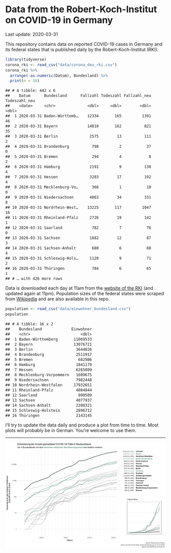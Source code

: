 Data from the Robert-Koch-Institut on COVID-19 in Germany
================
Last update: 2020-03-31

This repository contains data on reported COVID-19 cases in Germany and
its federal states that is published daily by the Robert-Koch-Institut
(RKI).

``` r
library(tidyverse)
corona_rki <- read_csv("data/corona_deu_rki.csv")
corona_rki %>% 
  arrange(-as.numeric(Datum), Bundesland) %>% 
  print(n = 16)
```

    ## # A tibble: 442 x 6
    ##    Datum      Bundesland      Fallzahl Todeszahl Fallzahl_neu Todeszahl_neu
    ##    <date>     <chr>              <dbl>     <dbl>        <dbl>         <dbl>
    ##  1 2020-03-31 Baden-Württemb…    12334       165         1391            46
    ##  2 2020-03-31 Bayern             14810       162          821            35
    ##  3 2020-03-31 Berlin              2575        13          111             2
    ##  4 2020-03-31 Brandenburg          798         2           37             0
    ##  5 2020-03-31 Bremen               294         4            8             2
    ##  6 2020-03-31 Hamburg             2191         9          138             4
    ##  7 2020-03-31 Hessen              3283        17          192             4
    ##  8 2020-03-31 Mecklenburg-Vo…      366         1           10             0
    ##  9 2020-03-31 Niedersachsen       4063        34          331             8
    ## 10 2020-03-31 Nordrhein-West…    13225       117         1047            16
    ## 11 2020-03-31 Rheinland-Pfalz     2726        19          142             1
    ## 12 2020-03-31 Saarland             782         7           76             0
    ## 13 2020-03-31 Sachsen             1882        12           87             3
    ## 14 2020-03-31 Sachsen-Anhalt       680         6           88             4
    ## 15 2020-03-31 Schleswig-Hols…     1120         9           71             2
    ## 16 2020-03-31 Thüringen            784         6           65             1
    ## # … with 426 more rows

Data is downloaded each day at 11am from the [website of the
RKI](https://www.rki.de/DE/Content/InfAZ/N/Neuartiges_Coronavirus/Fallzahlen.html)
(and updated again at 11pm). Population sizes of the federal states were
scraped from
[Wikipedia](https://de.wikipedia.org/wiki/Liste_der_deutschen_Bundesl%C3%A4nder_nach_Bev%C3%B6lkerung)
and are also available in this repo.

``` r
population <- read_csv("data/einwohner_bundesland.csv")
population
```

    ## # A tibble: 16 x 2
    ##    Bundesland             Einwohner
    ##    <chr>                      <dbl>
    ##  1 Baden-Württemberg       11069533
    ##  2 Bayern                  13076721
    ##  3 Berlin                   3644826
    ##  4 Brandenburg              2511917
    ##  5 Bremen                    682986
    ##  6 Hamburg                  1841179
    ##  7 Hessen                   6265809
    ##  8 Mecklenburg-Vorpommern   1609675
    ##  9 Niedersachsen            7982448
    ## 10 Nordrhein-Westfalen     17932651
    ## 11 Rheinland-Pfalz          4084844
    ## 12 Saarland                  990509
    ## 13 Sachsen                  4077937
    ## 14 Sachsen-Anhalt           2208321
    ## 15 Schleswig-Holstein       2896712
    ## 16 Thüringen                2143145

I’ll try to update the data daily and produce a plot from time to time.
Most plots will probably be in German. You’re welcome to use them.

-----

<img src="plots/covid19-deu-rki-entwicklung.png">
